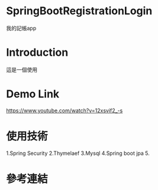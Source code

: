 # SpringBootRegistrationLogin
我的記帳app

# Introduction

這是一個使用

# Demo Link

https://www.youtube.com/watch?v=12xsvif2_-s

# 使用技術

1.Spring Security
2.Thymelaef
3.Mysql
4.Spring boot jpa
5.

# 參考連結

